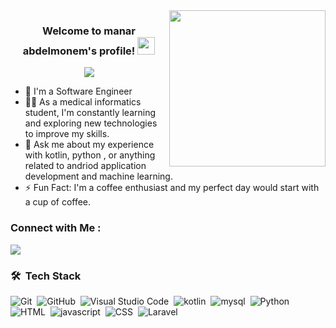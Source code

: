 
<img width="250" align="right" src="https://c.tenor.com/_DOBjnGspYAAAAAM/code-coding.gif">

<h3 align="center">
  Welcome to manar abdelmonem's profile!
  <img src="https://media.giphy.com/media/hvRJCLFzcasrR4ia7z/giphy.gif" width="28">
</h3>

<!-- Typing SVG by DenverCoder1 - https://github.com/DenverCoder1/readme-typing-svg -->
<p align="center">
  <a href="https://github.com/DenverCoder1/readme-typing-svg"><img src="https://readme-typing-svg.herokuapp.com/?lines=software%20engineer;Always%20learning%20new%20things&font=Fira%20Code&center=true&width=440&height=45&color=f75c7e&vCenter=true&size=22"></a>
</p> 

- 🏢 I'm a Software Engineer 
- 👨‍💻 As a medical informatics student, I'm constantly learning and exploring new technologies to improve my skills.
- 💬 Ask me about my experience with kotlin, python , or anything related to andriod application  development and machine learning.
- ⚡ Fun Fact: I'm a coffee enthusiast and my perfect day would start  with a cup of coffee.



### Connect with Me :

<a href="https://www.linkedin.com/in/manar-abdelmonem-bb3583245" target="_blank"><img src="https://img.shields.io/badge/-manar%20abdelmonem-0077B5?style=for-the-badge&logo=Linkedin&logoColor=white"/></a>

### 🛠 &nbsp;Tech Stack
![Git](https://img.shields.io/badge/-Git-05122A?style=flat&logo=git)&nbsp;
![GitHub](https://img.shields.io/badge/-GitHub-05122A?style=flat&logo=github)&nbsp;
![Visual Studio Code](https://img.shields.io/badge/-Visual%20Studio%20Code-05122A?style=flat&logo=visual-studio-code&logoColor=007ACC)&nbsp;
![kotlin](https://img.shields.io/badge/-kotlin-05122A?style=flat&logo=kotlin)&nbsp;
![mysql](https://img.shields.io/badge/-mysql-05122A?style=flat&logo=mysql)&nbsp;
![Python](https://img.shields.io/badge/-Python%20-05122A?style=flat&logo=python)&nbsp;
![HTML](https://img.shields.io/badge/-HTML%20-05122A?style=flat&logo=HTML)&nbsp;
![javascript](https://img.shields.io/badge/-javascript%20-05122A?style=flat&logo=javascript)&nbsp;
![CSS](https://img.shields.io/badge/-CSS%20-05122A?style=flat&logo=CSS)&nbsp;
![Laravel](https://img.shields.io/badge/-laravel%20-05122A?style=flat&logo=laravel)&nbsp;









